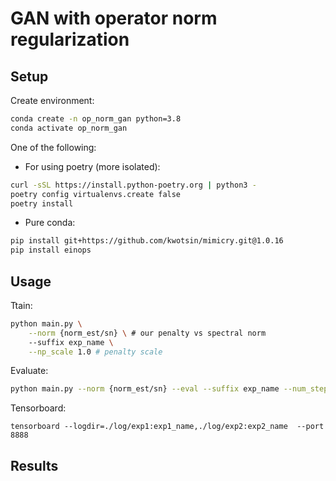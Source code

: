 # GAN with operator norm regularization

## Setup

Create environment:
```bash
conda create -n op_norm_gan python=3.8
conda activate op_norm_gan
```

One of the following:
* For using poetry (more isolated):
```bash
curl -sSL https://install.python-poetry.org | python3 -
poetry config virtualenvs.create false
poetry install
```
* Pure conda:
```bash
pip install git+https://github.com/kwotsin/mimicry.git@1.0.16
pip install einops
```

## Usage

Ttain:
```bash
python main.py \
    --norm {norm_est/sn} \ # our penalty vs spectral norm
    --suffix exp_name \
    --np_scale 1.0 # penalty scale
```

Evaluate:
```bash
python main.py --norm {norm_est/sn} --eval --suffix exp_name --num_steps 55000
```

Tensorboard:
```
tensorboard --logdir=./log/exp1:exp1_name,./log/exp2:exp2_name  --port 8888
```

## Results